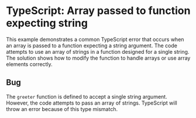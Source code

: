 # TypeScript: Array passed to function expecting string

This example demonstrates a common TypeScript error that occurs when an array is passed to a function expecting a string argument.  The code attempts to use an array of strings in a function designed for a single string.  The solution shows how to modify the function to handle arrays or use array elements correctly.

## Bug
The `greeter` function is defined to accept a single string argument. However, the code attempts to pass an array of strings. TypeScript will throw an error because of this type mismatch.